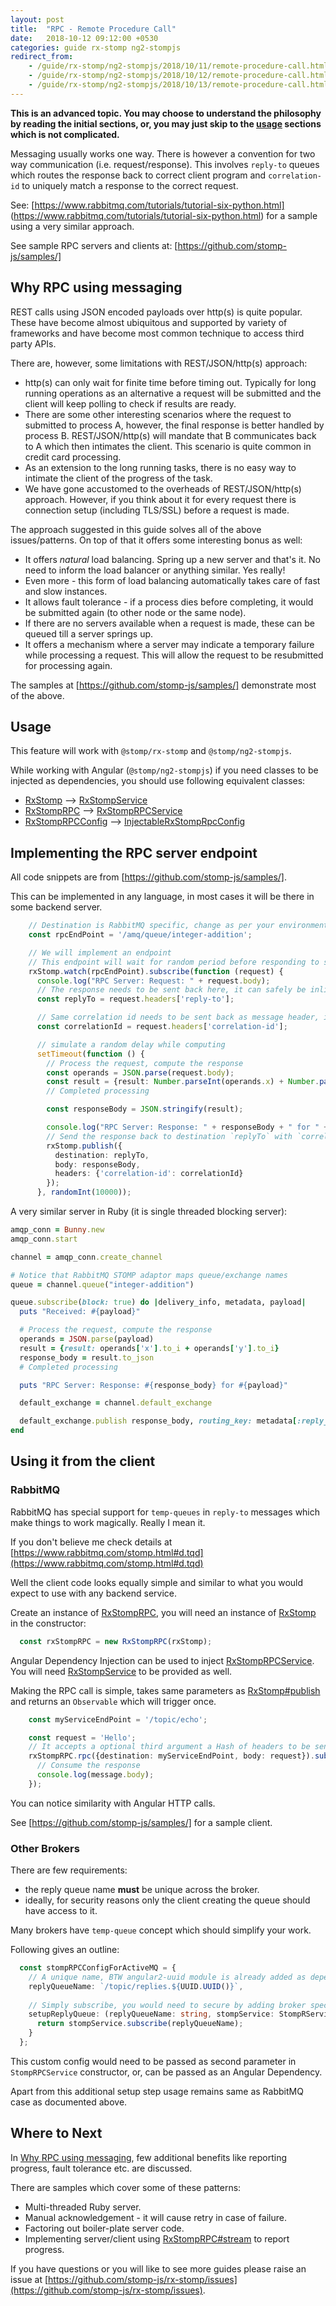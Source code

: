 ```yaml
---
layout: post
title:  "RPC - Remote Procedure Call"
date:   2018-10-12 09:12:00 +0530
categories: guide rx-stomp ng2-stompjs
redirect_from:
    - /guide/rx-stomp/ng2-stompjs/2018/10/11/remote-procedure-call.html
    - /guide/rx-stomp/ng2-stompjs/2018/10/12/remote-procedure-call.html
    - /guide/rx-stomp/ng2-stompjs/2018/10/13/remote-procedure-call.html
---
```


**This is an advanced topic.
You may choose to understand the philosophy by reading the initial sections,
or, you may just skip to the [usage](#usage) sections which is not complicated.**

Messaging usually works one way.
There is however a convention for two way communication (i.e. request/response).
This involves `reply-to` queues which routes the response back to correct client program
and `correlation-id` to uniquely match a response to the correct request.

See: [https://www.rabbitmq.com/tutorials/tutorial-six-python.html]
(https://www.rabbitmq.com/tutorials/tutorial-six-python.html)
for a sample using a very similar approach.

See sample RPC servers and clients at: 
[https://github.com/stomp-js/samples/]

## Why RPC using messaging

REST calls using JSON encoded payloads over http(s) is quite popular.
These have become almost ubiquitous and supported by variety of frameworks
and have become most common technique to access third party APIs.

There are, however, some limitations with REST/JSON/http(s) approach:

- http(s) can only wait for finite time before timing out.
  Typically for long running operations as an alternative a request will be submitted
  and the client will keep polling to check if results are ready.
- There are some other interesting scenarios where the request to submitted to process A,
  however, the final response is better handled by process B.
  REST/JSON/http(s) will mandate that B communicates back to A which then intimates the client.
  This scenario is quite common in credit card processing.
- As an extension to the long running tasks, there is no easy way to intimate the client of the
  progress of the task.
- We have gone accustomed to the overheads of REST/JSON/http(s) approach.
  However, if you think about it for every request there is connection setup (including TLS/SSL)
  before a request is made.

The approach suggested in this guide solves all of the above issues/patterns.
On top of that it offers some interesting bonus as well:

- It offers *natural* load balancing. Spring up a new server and that's it.
  No need to inform the load balancer or anything similar. Yes really!
- Even more - this form of load balancing automatically takes care of fast and slow
  instances.
- It allows fault tolerance - if a process dies before completing,
  it would be submitted again (to other node or the same node).
- If there are no servers available when a request is made, these can be queued
  till a server springs up.
- It offers a mechanism where a server may indicate a temporary failure while processing
  a request.
  This will allow the request to be resubmitted for processing again.

The samples at [https://github.com/stomp-js/samples/] demonstrate most of the above.

## Usage

This feature will work with `@stomp/rx-stomp` and `@stomp/ng2-stompjs`.

While working with Angular (`@stomp/ng2-stompjs`) if you need classes to be
injected as dependencies, you should use following equivalent classes:

- [RxStomp] --> [RxStompService]
- [RxStompRPC] --> [RxStompRPCService]
- [RxStompRPCConfig] --> [InjectableRxStompRpcConfig]

## Implementing the RPC server endpoint

All code snippets are from [https://github.com/stomp-js/samples/].

This can be implemented in any language, in most cases it will be there in some backend server.

```typescript
    // Destination is RabbitMQ specific, change as per your environment
    const rpcEndPoint = '/amq/queue/integer-addition';

    // We will implement an endpoint
    // This endpoint will wait for random period before responding to simulate real RPC servers
    rxStomp.watch(rpcEndPoint).subscribe(function (request) {
      console.log("RPC Server: Request: " + request.body);
      // The response needs to be sent back here, it can safely be inlined
      const replyTo = request.headers['reply-to'];

      // Same correlation id needs to be sent back as message header, it can safely be inlined
      const correlationId = request.headers['correlation-id'];

      // simulate a random delay while computing
      setTimeout(function () {
        // Process the request, compute the response
        const operands = JSON.parse(request.body);
        const result = {result: Number.parseInt(operands.x) + Number.parseInt(operands.y)};
        // Completed processing

        const responseBody = JSON.stringify(result);

        console.log("RPC Server: Response: " + responseBody + " for " + request.body);
        // Send the response back to destination `replyTo` with `correlation-id` header
        rxStomp.publish({
          destination: replyTo,
          body: responseBody,
          headers: {'correlation-id': correlationId}
        });
      }, randomInt(10000));
```

A very similar server in Ruby (it is single threaded blocking server):

```ruby
amqp_conn = Bunny.new
amqp_conn.start

channel = amqp_conn.create_channel

# Notice that RabbitMQ STOMP adaptor maps queue/exchange names
queue = channel.queue("integer-addition")

queue.subscribe(block: true) do |delivery_info, metadata, payload|
  puts "Received: #{payload}"

  # Process the request, compute the response
  operands = JSON.parse(payload)
  result = {result: operands['x'].to_i + operands['y'].to_i}
  response_body = result.to_json
  # Completed processing

  puts "RPC Server: Response: #{response_body} for #{payload}"

  default_exchange = channel.default_exchange

  default_exchange.publish response_body, routing_key: metadata[:reply_to], correlation_id: metadata[:correlation_id]
end
```

## Using it from the client

### RabbitMQ

RabbitMQ has special support for `temp-queues` in `reply-to` messages
which make things to work magically. Really I mean it.

If you don't believe me check details at 
[https://www.rabbitmq.com/stomp.html#d.tqd](https://www.rabbitmq.com/stomp.html#d.tqd)

Well the client code looks equally simple and similar to what you would expect
to use with any backend service.

Create an instance of [RxStompRPC], you will need an instance of [RxStomp] in the constructor:
```typescript
  const rxStompRPC = new RxStompRPC(rxStomp);
```

Angular Dependency Injection can be used to inject [RxStompRPCService].
You will need [RxStompService] to be provided as well.

Making the RPC call is simple, takes same parameters as [RxStomp#publish]
and returns an `Observable` which will trigger once.

```typescript
    const myServiceEndPoint = '/topic/echo';

    const request = 'Hello';
    // It accepts a optional third argument a Hash of headers to be sent as part of the request
    rxStompRPC.rpc({destination: myServiceEndPoint, body: request}).subscribe((message: Message) => {
      // Consume the response
      console.log(message.body);
    });
```

You can notice similarity with Angular HTTP calls.

See [https://github.com/stomp-js/samples/] for a sample client.

### Other Brokers

There are few requirements:

- the reply queue name **must** be unique across the broker.
- ideally, for security reasons only the client creating the queue should have access to it.

Many brokers have `temp-queue` concept which should simplify your work. 

Following gives an outline:

```typescript
  const stompRPCConfigForActiveMQ = {
    // A unique name, BTW angular2-uuid module is already added as dependency
    replyQueueName: `/topic/replies.${UUID.UUID()}`,
    
    // Simply subscribe, you would need to secure by adding broker specific options
    setupReplyQueue: (replyQueueName: string, stompService: StompRService) => {
      return stompService.subscribe(replyQueueName);
    }
  };
```

This custom config would need to be passed as second parameter in `StompRPCService`
constructor, or, can be passed as an Angular Dependency.

Apart from this additional setup step usage remains same as RabbitMQ case as documented above.

## Where to Next

In [Why RPC using messaging](#why-rpc-using-messaging), few additional benefits
like reporting progress, fault tolerance etc. are discussed.

There are samples which cover some of these patterns:

- Multi-threaded Ruby server.
- Manual acknowledgement - it will cause retry in case of failure.
- Factoring out boiler-plate server code.
- Implementing server/client using [RxStompRPC#stream] to report progress.

If you have questions or you will like to see more guides please raise an issue at
[https://github.com/stomp-js/rx-stomp/issues](https://github.com/stomp-js/rx-stomp/issues).



[RxStomp]: /api-docs/latest/classes/RxStomp.html
[RxStomp#publish]: /api-docs/latest/classes/RxStomp.html#publish
[RxStompService]: /api-docs/latest/injectables/RxStompService.html
[RxStompRPC]: /api-docs/latest/classes/RxStompRPC.html
[RxStompRPCService]: /api-docs/latest/injectables/RxStompRPCService.html
[RxStompRPCConfig]: /api-docs/latest/classes/RxStompRPCConfig.html
[InjectableRxStompRpcConfig]: /api-docs/latest/injectables/RxStompRPCService.html
[RxStompRPC#stream]: /api-docs/latest/classes/RxStompRPC.html#stream
[https://github.com/stomp-js/samples/]: https://github.com/stomp-js/samples/
